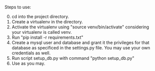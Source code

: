 Steps to use:

0. cd into the project directory.
1. Create a virtualenv in the directory.
2. Activate the virtualenv using "source venv/bin/activate" considering your virtualenv is called venv.
3. Run "pip install -r requirements.txt"
4. Create a mysql user and database and grant it the privileges for that database as specificed in the settings.py file. 
You may use your own credentials as well.
5. Run script setup_db.py with command "python setup_db.py"
6. Use as you may.